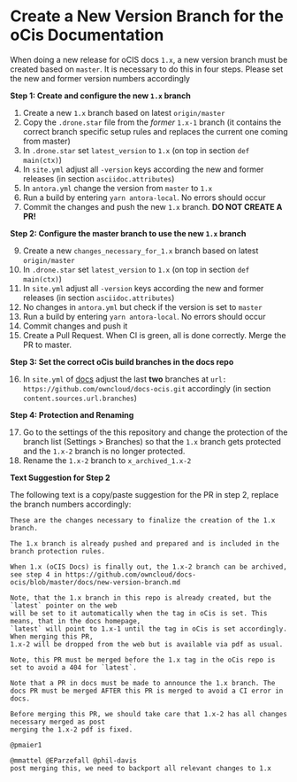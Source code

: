 # Create a New Version Branch for the oCis Documentation

When doing a new release for oCIS docs `1.x`, a new version branch must be created based on `master`. It is necessary to do this in four steps. Please set the new and former version numbers accordingly

**Step 1: Create and configure the new `1.x` branch**

1.  Create a new `1.x` branch based on latest `origin/master`
2.  Copy the `.drone.star` file from the _former_ `1.x-1` branch
    (it contains the correct branch specific setup rules and replaces the current one coming from master)
3.  In `.drone.star` set `latest_version` to `1.x` (on top in section `def main(ctx)`)
4.  In `site.yml` adjust all `-version` keys according the new and former releases
    (in section `asciidoc.attributes`)
5.  In `antora.yml` change the version from `master` to `1.x`
6.  Run a build by entering `yarn antora-local`. No errors should occur
7.  Commit the changes and push the new `1.x` branch. **DO NOT CREATE A PR!**

**Step 2: Configure the master branch to use the new `1.x` branch**

9.  Create a new `changes_necessary_for_1.x` branch based on latest `origin/master`
10.  In `.drone.star` set `latest_version` to `1.x` (on top in section `def main(ctx)`)
11. In `site.yml` adjust all `-version` keys according the new and former releases
    (in section `asciidoc.attributes`)
12. No changes in `antora.yml` but check if the version is set to `master`
13. Run a build by entering `yarn antora-local`. No errors should occur
14. Commit changes and push it
15. Create a Pull Request. When CI is green, all is done correctly. Merge the PR to master.

**Step 3: Set the correct oCis build branches in the docs repo**

16. In `site.yml` of [docs](https://github.com/owncloud/docs/blob/master/site.yml) adjust the last **two** branches at `url: https://github.com/owncloud/docs-ocis.git` accordingly
    (in section `content.sources.url.branches`)

**Step 4: Protection and Renaming**

17. Go to the settings of the this repository and change the protection of the branch list (Settings > Branches) so that the `1.x` branch gets protected and the `1.x-2` branch is no longer protected.
18. Rename the `1.x-2` branch to `x_archived_1.x-2`

**Text Suggestion for Step 2**

The following text is a copy/paste suggestion for the PR in step 2, replace the branch numbers accordingly:
```
These are the changes necessary to finalize the creation of the 1.x branch.

The 1.x branch is already pushed and prepared and is included in the branch protection rules.

When 1.x (oCIS Docs) is finally out, the 1.x-2 branch can be archived,
see step 4 in https://github.com/owncloud/docs-ocis/blob/master/docs/new-version-branch.md

Note, that the 1.x branch in this repo is already created, but the `latest` pointer on the web
will be set to it automatically when the tag in oCis is set. This means, that in the docs homepage,
`latest` will point to 1.x-1 until the tag in oCis is set accordingly. When merging this PR,
1.x-2 will be dropped from the web but is available via pdf as usual.

Note, this PR must be merged before the 1.x tag in the oCis repo is set to avoid a 404 for `latest`.

Note that a PR in docs must be made to announce the 1.x branch. The docs PR must be merged AFTER this PR is merged to avoid a CI error in docs.

Before merging this PR, we should take care that 1.x-2 has all changes necessary merged as post
merging the 1.x-2 pdf is fixed.

@pmaier1

@mmattel @EParzefall @phil-davis
post merging this, we need to backport all relevant changes to 1.x
```
